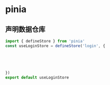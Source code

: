 # pinia

## 声明数据仓库

```ts
import { defineStore } from 'pinia'
const useLoginStore = defineStore('login', {





})
export default useLoginStore
```
